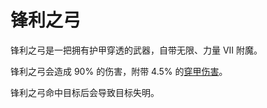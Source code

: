 # 锋利之弓

锋利之弓是一把拥有护甲穿透的武器，自带无限、力量 VII 附魔。

锋利之弓会造成 90% 的伤害，附带 4.5% 的[穿甲伤害](./Damage)。

锋利之弓命中目标后会导致目标失明。
